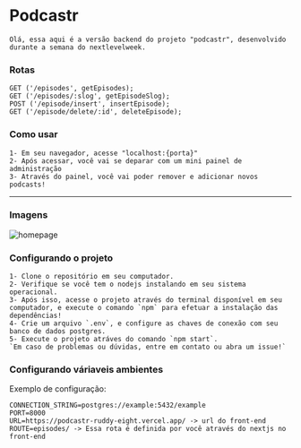 # Podcastr

    Olá, essa aqui é a versão backend do projeto "podcastr", desenvolvido durante a semana do nextlevelweek.
    
    
    
 <h3>Rotas</h3>
    
    GET ('/episodes', getEpisodes);
    GET ('/episodes/:slog', getEpisodeSlog);
    POST ('/episode/insert', insertEpisode);
    GET ('/episode/delete/:id', deleteEpisode);
 
 <h3>Como usar</h3>

    1- Em seu navegador, acesse "localhost:{porta}"
    2- Após acessar, você vai se deparar com um mini painel de administração
    3- Através do painel, você vai poder remover e adicionar novos podcasts!

---

 <h3>Imagens</h3>
 <img src="https://user-images.githubusercontent.com/63478331/117904423-b91e8600-b2a7-11eb-96a8-33d3c1ed3985.png" alt="homepage">
 
 <h3>Configurando o projeto</h3>

    1- Clone o repositório em seu computador.
    2- Verifique se você tem o nodejs instalando em seu sistema operacional.
    3- Após isso, acesse o projeto através do terminal disponível em seu computador, e execute o comando `npm` para efetuar a instalação das dependências!
    4- Crie um arquivo `.env`, e configure as chaves de conexão com seu banco de dados postgres.
    5- Execute o projeto atráves do comando `npm start`.
    `Em caso de problemas ou dúvidas, entre em contato ou abra um issue!`
    
<h3>Configurando váriaveis ambientes</h3>
<p>Exemplo de configuração: </p>
    
    CONNECTION_STRING=postgres://example:5432/example
    PORT=8000
    URL=https://podcastr-ruddy-eight.vercel.app/ -> url do front-end
    ROUTE=episodes/ -> Essa rota é definida por você através do nextjs no front-end
